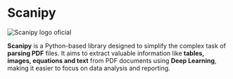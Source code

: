 # Scanipy

![Scanipy logo oficial](https://github.com/SVJLucas/Scanipy/assets/60625769/554bd0b6-6f88-4226-a1bc-43dcfa62fd0b)


**Scanipy** is a Python-based library designed to simplify the complex task of **parsing PDF** files. It aims to extract valuable information like **tables, images, equations and text** from PDF documents using **Deep Learning**, making it easier to focus on data analysis and reporting.
